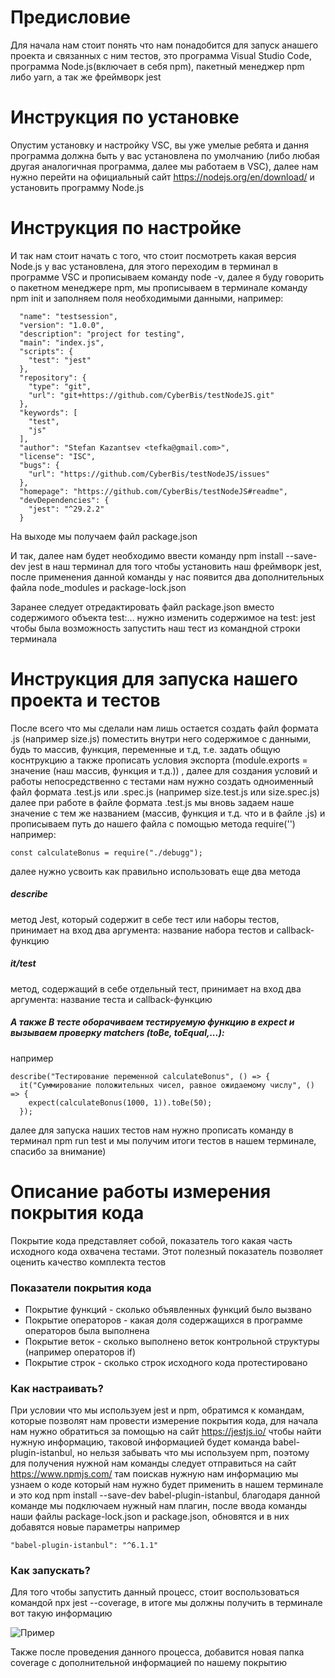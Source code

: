 # Предисловие

Для начала нам стоит понять что нам понадобится для запуск анашего проекта и связанных с ним тестов, это программа Visual Studio Code, программа Node.js(включает в себя npm), пакетный менеджер npm либо yarn, а так же фреймворк jest

# Инструкция по установке

Опустим установку и настройку VSC, вы уже умелые ребята и дання программа должна быть у вас установлена по умолчанию (либо любая другая аналогичная программа, далее мы работаем в VSC), далее нам нужно перейти на официальный сайт https://nodejs.org/en/download/ и установить программу Node.js

# Инструкция по настройке

И так нам стоит начать с того, что стоит посмотреть какая версия Node.js у вас установлена, для этого переходим в терминал в программе VSC и прописываем команду node -v, далее я буду говорить о пакетном менеджере npm, мы прописываем в терминале команду npm init и заполняем поля необходимыми данными, например:

```
  "name": "testsession",
  "version": "1.0.0",
  "description": "project for testing",
  "main": "index.js",
  "scripts": {
    "test": "jest"
  },
  "repository": {
    "type": "git",
    "url": "git+https://github.com/CyberBis/testNodeJS.git"
  },
  "keywords": [
    "test",
    "js"
  ],
  "author": "Stefan Kazantsev <tefka@gmail.com>",
  "license": "ISC",
  "bugs": {
    "url": "https://github.com/CyberBis/testNodeJS/issues"
  },
  "homepage": "https://github.com/CyberBis/testNodeJS#readme",
  "devDependencies": {
    "jest": "^29.2.2"
  }
```

На выходе мы получаем файл package.json

И так, далее нам будет необходимо ввести команду npm install --save-dev jest в наш терминал для того чтобы установить наш фреймворк jest, после применения данной команды у нас появится два дополнительных файла node_modules и package-lock.json

Заранее следует отредактировать файл package.json вместо содержимого объекта test:... нужно изменить содержимое на test: jest
чтобы была возможность запустить наш тест из командной строки терминала

# Инструкция для запуска нашего проекта и тестов

После всего что мы сделали нам лишь остается создать файл формата .js (например size.js) поместить внутри него содержимое с данными, будь то массив, функция, переменные и т.д, т.е. задать общую коснтрукцию а также прописать условия экспорта (module.exports = значение (наш массив, функция и т.д.)) , далее для создания условий и работы непосредственно с тестами нам нужно создать одноименный файл формата .test.js или .spec.js (например size.test.js или size.spec.js) далее при работе в файле формата .test.js мы вновь задаем наше значение с тем же названием (массив, функция и т.д. что и в файле .js) и прописываем путь до нашего файла с помощью метода require('') например:

```
const calculateBonus = require("./debugg");
```

далее нужно усвоить как правильно использовать еще два метода

##### describe

метод Jest, который содержит в себе тест или наборы тестов,
принимает на вход два аргумента: название набора тестов и callback-функцию

##### it/test

метод, содержащий в себе отдельный тест, принимает на вход два
аргумента: название теста и callback-функцию

##### А также В тесте оборачиваем тестируемую функцию в expect и вызываем проверку matchers (toBe, toEqual,...):

например

```
describe("Тестирование переменной calculateBonus", () => {
  it("Суммирование положительных чисел, равное ожидаемому числу", () => {
    expect(calculateBonus(1000, 1)).toBe(50);
  });
```

далее для запуска наших тестов нам нужно прописать команду в терминал npm run test и мы получим итоги тестов в нашем терминале, спасибо за внимание)

# Описание работы измерения покрытия кода

Покрытие кода представляет собой, показатель того какая часть исходного кода охвачена тестами. Этот полезный показатель позволяет оценить качество комплекта тестов

### Показатели покрытия кода

- Покрытие функций - сколько объявленных функций было вызвано
- Покрытие операторов - какая доля содержащихся в программе операторов была выполнена
- Покрытие веток - сколько выполнено веток контрольной структуры (например операторов if)
- Покрытие строк - сколько строк исходного кода протестировано

### Как настраивать?

При условии что мы используем jest и npm, обратимся к командам, которые позволят нам провести измерение покрытия кода, для начала нам нужно обратиться за помощью на сайт https://jestjs.io/ чтобы найти нужную информацию, таковой информацией будет команда babel-plugin-istanbul, но нельзя забывать что мы используем npm, поэтому для получения нужной нам команды следует отправиться на сайт https://www.npmjs.com/ там поискав нужную нам информацию мы узнаем о коде который нам нужно будет применить в нашем терминале и это код npm install --save-dev babel-plugin-istanbul, благодаря данной команде мы подключаем нужный нам плагин, после ввода команды наши файлы package-lock.json и package.json, обновятся и в них добавятся новые параметры например

```
"babel-plugin-istanbul": "^6.1.1"
```

### Как запускать?

Для того чтобы запустить данный процесс, стоит воспользоваться командой npx jest --coverage, в итоге мы должны получить в терминале вот такую информацию

![Пример](/D://Screenshot_3.jpg)

Также после проведения данного процесса, добавится новая папка coverage с дополнительной информацией по нашему покрытию
